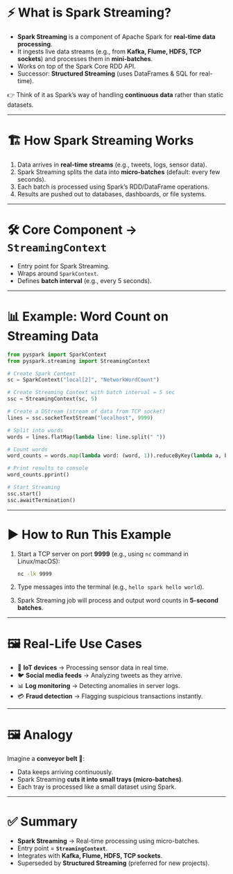 # ⚡ **What is Spark Streaming?**

* **Spark Streaming** is a component of Apache Spark for **real-time data processing**.
* It ingests live data streams (e.g., from **Kafka, Flume, HDFS, TCP sockets**) and processes them in **mini-batches**.
* Works on top of the Spark Core RDD API.
* Successor: **Structured Streaming** (uses DataFrames & SQL for real-time).

👉 Think of it as Spark’s way of handling **continuous data** rather than static datasets.

---

# 🏗️ How Spark Streaming Works

1. Data arrives in **real-time streams** (e.g., tweets, logs, sensor data).
2. Spark Streaming splits the data into **micro-batches** (default: every few seconds).
3. Each batch is processed using Spark’s RDD/DataFrame operations.
4. Results are pushed out to databases, dashboards, or file systems.

---

# 🛠️ Core Component → `StreamingContext`

* Entry point for Spark Streaming.
* Wraps around `SparkContext`.
* Defines **batch interval** (e.g., every 5 seconds).

---

# 📊 Example: Word Count on Streaming Data

```python
from pyspark import SparkContext
from pyspark.streaming import StreamingContext

# Create Spark Context
sc = SparkContext("local[2]", "NetworkWordCount")

# Create Streaming Context with batch interval = 5 sec
ssc = StreamingContext(sc, 5)

# Create a DStream (stream of data from TCP socket)
lines = ssc.socketTextStream("localhost", 9999)

# Split into words
words = lines.flatMap(lambda line: line.split(" "))

# Count words
word_counts = words.map(lambda word: (word, 1)).reduceByKey(lambda a, b: a + b)

# Print results to console
word_counts.pprint()

# Start Streaming
ssc.start()
ssc.awaitTermination()
```

---

# ▶️ How to Run This Example

1. Start a TCP server on port **9999** (e.g., using `nc` command in Linux/macOS):

   ```bash
   nc -lk 9999
   ```
2. Type messages into the terminal (e.g., `hello spark hello world`).
3. Spark Streaming job will process and output word counts in **5-second batches**.

---

# 🖼️ Real-Life Use Cases

* 📡 **IoT devices** → Processing sensor data in real time.
* 🐦 **Social media feeds** → Analyzing tweets as they arrive.
* 📊 **Log monitoring** → Detecting anomalies in server logs.
* 💳 **Fraud detection** → Flagging suspicious transactions instantly.

---

# 🖼️ Analogy

Imagine a **conveyor belt 🎢**:

* Data keeps arriving continuously.
* Spark Streaming **cuts it into small trays (micro-batches)**.
* Each tray is processed like a small dataset using Spark.

---

# ✅ Summary

* **Spark Streaming** → Real-time processing using micro-batches.
* Entry point = **`StreamingContext`**.
* Integrates with **Kafka, Flume, HDFS, TCP sockets**.
* Superseded by **Structured Streaming** (preferred for new projects).
